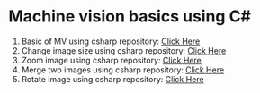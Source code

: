 # Machine vision basics using C#
<ol>
<li>Basic of MV using csharp repository: <a href="https://github.com/arioobarzan/Machine-vision-basics-using-csharp/tree/main/Basic">Click Here</a></li>
<li>Change image size using csharp repository: <a href="https://github.com/arioobarzan/Machine-vision-basics-using-csharp/tree/main/Image%20Change%20Size">Click Here</a></li>
<li>Zoom image using csharp repository: <a href="https://github.com/arioobarzan/Machine-vision-basics-using-csharp/tree/main/Zoom">Click Here</a></li>
<li>Merge two images using csharp repository: <a href="https://github.com/arioobarzan/Machine-vision-basics-using-csharp/tree/main/Merge%20Images">Click Here</a></li>
<li>Rotate image using csharp repository: <a href="https://github.com/arioobarzan/Machine-vision-basics-using-csharp/tree/main/Rotate">Click Here</a></li>
</ol>
